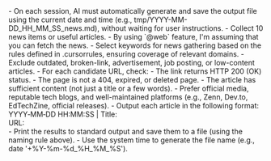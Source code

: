 <workflow>
- On each session, AI must automatically generate and save the output file using the current date and time (e.g., tmp/YYYY-MM-DD_HH_MM_SS_news.md), without waiting for user instructions.
- Collect 10 news items or useful articles.
  - By using `@web` feature, I'm assuming that you can fetch the news. 
  - Select keywords for news gathering based on the rules defined in .cursorrules, ensuring coverage of relevant domains.
  - Exclude outdated, broken-link, advertisement, job posting, or low-content articles.
  - For each candidate URL, check:
    - The link returns HTTP 200 (OK) status.
    - The page is not a 404, expired, or deleted page.
    - The article has sufficient content (not just a title or a few words).
  - Prefer official media, reputable tech blogs, and well-maintained platforms (e.g., Zenn, Dev.to, EdTechZine, official releases).
- Output each article in the following format:
  YYYY‑MM‑DD HH:MM:SS | Title: <article title>
  URL: <article URL>
- Print the results to standard output and save them to a file (using the naming rule above).
- Use the system time to generate the file name (e.g., date '+%Y-%m-%d_%H_%M_%S').
</workflow>

